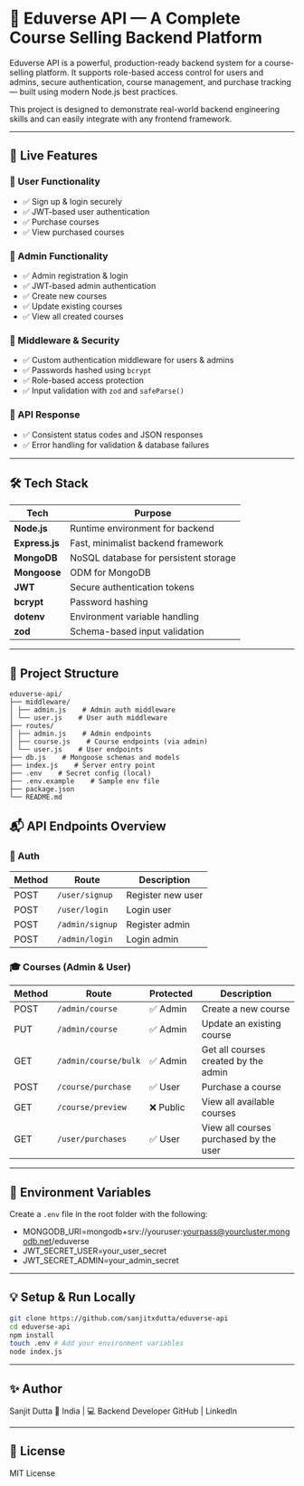 # 🚀 Eduverse API — A Complete Course Selling Backend Platform

Eduverse API is a powerful, production-ready backend system for a course-selling platform. It supports role-based access control for users and admins, secure authentication, course management, and purchase tracking — built using modern Node.js best practices.

This project is designed to demonstrate real-world backend engineering skills and can easily integrate with any frontend framework.

---

## 📌 Live Features

### 👤 User Functionality
- ✅ Sign up & login securely
- ✅ JWT-based user authentication
- ✅ Purchase courses
- ✅ View purchased courses

### 🔐 Admin Functionality
- ✅ Admin registration & login
- ✅ JWT-based admin authentication
- ✅ Create new courses
- ✅ Update existing courses
- ✅ View all created courses

### 🧰 Middleware & Security
- ✅ Custom authentication middleware for users & admins
- ✅ Passwords hashed using `bcrypt`
- ✅ Role-based access protection
- ✅ Input validation with `zod` and `safeParse()`

### 🧪 API Response
- ✅ Consistent status codes and JSON responses
- ✅ Error handling for validation & database failures

---

## 🛠️ Tech Stack

| Tech             | Purpose                                      |
|------------------|----------------------------------------------|
| **Node.js**       | Runtime environment for backend              |
| **Express.js**    | Fast, minimalist backend framework           |
| **MongoDB**       | NoSQL database for persistent storage        |
| **Mongoose**      | ODM for MongoDB                              |
| **JWT**           | Secure authentication tokens                 |
| **bcrypt**        | Password hashing                             |
| **dotenv**        | Environment variable handling                |
| **zod**           | Schema-based input validation                |

---

## 📂 Project Structure
```
eduverse-api/
├── middleware/
│ ├── admin.js    # Admin auth middleware
│ └── user.js    # User auth middleware
├── routes/
│ ├── admin.js    # Admin endpoints
│ ├── course.js    # Course endpoints (via admin)
│ └── user.js    # User endpoints
├── db.js    # Mongoose schemas and models
├── index.js    # Server entry point
├── .env    # Secret config (local)
├── .env.example    # Sample env file
├── package.json
└── README.md
```

## 📬 API Endpoints Overview

### 🔑 Auth

| Method | Route              | Description       |
|--------|--------------------|-------------------|
| POST   | `/user/signup`     | Register new user |
| POST   | `/user/login`      | Login user        |
| POST   | `/admin/signup`    | Register admin    |
| POST   | `/admin/login`     | Login admin       |

### 🎓 Courses (Admin & User)

| Method | Route                  | Protected | Description                             |
|--------|------------------------|-----------|-----------------------------------------|
| POST   | `/admin/course`        | ✅ Admin   | Create a new course                     |
| PUT    | `/admin/course`        | ✅ Admin   | Update an existing course               |
| GET    | `/admin/course/bulk`   | ✅ Admin   | Get all courses created by the admin    |
| POST   | `/course/purchase`     | ✅ User    | Purchase a course                       |
| GET    | `/course/preview`      | ❌ Public  | View all available courses              |
| GET    | `/user/purchases`      | ✅ User    | View all courses purchased by the user  |

---

## 🧾 Environment Variables

Create a `.env` file in the root folder with the following:
- MONGODB_URI=mongodb+srv://youruser:yourpass@yourcluster.mongodb.net/eduverse
- JWT_SECRET_USER=your_user_secret
- JWT_SECRET_ADMIN=your_admin_secret

---

## 💡 Setup & Run Locally

```bash
git clone https://github.com/sanjitxdutta/eduverse-api
cd eduverse-api
npm install
touch .env # Add your environment variables
node index.js
```

---

## ✨ Author
Sanjit Dutta
📍 India | 💻 Backend Developer
GitHub | LinkedIn

---

## 📝 License
MIT License

